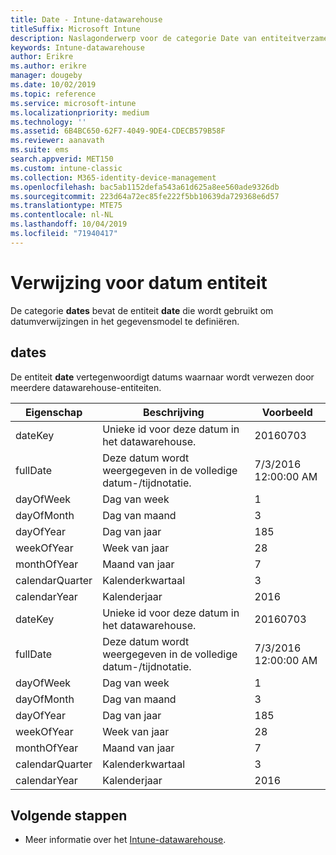 ```yaml
---
title: Date - Intune-datawarehouse
titleSuffix: Microsoft Intune
description: Naslagonderwerp voor de categorie Date van entiteitverzamelingen in de Intune-datawarehouse-API.
keywords: Intune-datawarehouse
author: Erikre
ms.author: erikre
manager: dougeby
ms.date: 10/02/2019
ms.topic: reference
ms.service: microsoft-intune
ms.localizationpriority: medium
ms.technology: ''
ms.assetid: 6B4BC650-62F7-4049-9DE4-CDECB579B58F
ms.reviewer: aanavath
ms.suite: ems
search.appverid: MET150
ms.custom: intune-classic
ms.collection: M365-identity-device-management
ms.openlocfilehash: bac5ab1152defa543a61d625a8ee560ade9326db
ms.sourcegitcommit: 223d64a72ec85fe222f5bb10639da729368e6d57
ms.translationtype: MTE75
ms.contentlocale: nl-NL
ms.lasthandoff: 10/04/2019
ms.locfileid: "71940417"
---
```

# <a name="reference-for-dates-entity"></a>Verwijzing voor datum entiteit

De categorie **dates** bevat de entiteit **date** die wordt gebruikt om datumverwijzingen in het gegevensmodel te definiëren.

## <a name="dates"></a>dates

De entiteit **date** vertegenwoordigt datums waarnaar wordt verwezen door meerdere datawarehouse-entiteiten.


|    Eigenschap     |                      Beschrijving                       |       Voorbeeld        |
|-----------------|--------------------------------------------------------|----------------------|
|     dateKey     | Unieke id voor deze datum in het datawarehouse. |       20160703       |
|    fullDate     |    Deze datum wordt weergegeven in de volledige datum-/tijdnotatie.     | 7/3/2016 12:00:00 AM |
|    dayOfWeek    |                      Dag van week                       |          1           |
|   dayOfMonth    |                      Dag van maand                      |          3           |
|    dayOfYear    |                      Dag van jaar                       |         185          |
|   weekOfYear    |                      Week van jaar                      |          28          |
|   monthOfYear   |                   Maand van jaar                    |          7           |
| calendarQuarter |                    Kalenderkwartaal                    |          3           |
|  calendarYear   |                     Kalenderjaar                      |         2016         |
|     dateKey     | Unieke id voor deze datum in het datawarehouse. |       20160703       |
|    fullDate     |    Deze datum wordt weergegeven in de volledige datum-/tijdnotatie.     | 7/3/2016 12:00:00 AM |
|    dayOfWeek    |                      Dag van week                       |          1           |
|   dayOfMonth    |                      Dag van maand                      |          3           |
|    dayOfYear    |                      Dag van jaar                       |         185          |
|   weekOfYear    |                      Week van jaar                      |          28          |
|   monthOfYear   |                   Maand van jaar                    |          7           |
| calendarQuarter |                    Kalenderkwartaal                    |          3           |
|  calendarYear   |                     Kalenderjaar                      |         2016         |

## <a name="next-steps"></a>Volgende stappen

- Meer informatie over het [Intune-datawarehouse](../reports-nav-create-intune-reports.md).
